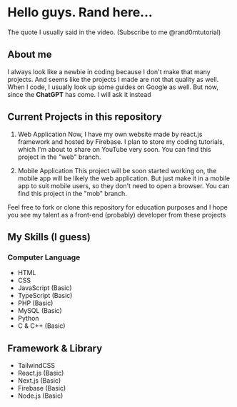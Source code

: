 # Hello guys. Rand here...
The quote I usually said in the video. (Subscribe to me @rand0mtutorial)

## About me
I always look like a newbie in coding because I don't make that many projects. And seems like the projects I made are not that quality as well. When I code, I usually look up some guides on Google as well. But now, since the __ChatGPT__ has come. I will ask it instead

## Current Projects in this repository
1. Web Application
Now, I have my own website made by react.js framework and hosted by Firebase. I plan to store my coding tutorials, which I'm about to share on YouTube very soon. You can find this project in the "web" branch.

2. Mobile Application
This project will be soon started working on, the mobile app will be likely the web application. But just make it in a mobile app to suit mobile users, so they don't need to open a browser. You can find  this project in the "mob" branch.

Feel free to fork or clone this repository for education purposes and I hope you see my talent as a front-end (probably) developer from these projects

## My Skills (I guess)

### Computer Language
* HTML
* CSS
* JavaScript (Basic)
* TypeScript (Basic)
* PHP (Basic)
* MySQL (Basic)
* Python
* C & C++ (Basic)

## Framework & Library
* TailwindCSS
* React.js (Basic)
* Next.js (Basic)
* Firebase (Basic)
* Node.js (Basic)
